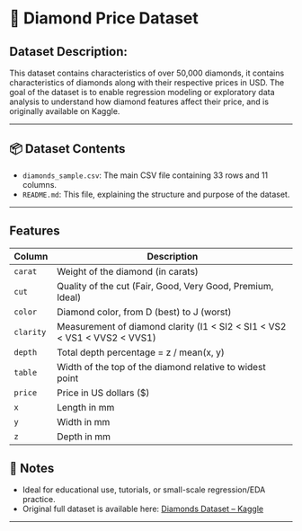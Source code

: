 # 💎 Diamond Price Dataset

## Dataset Description:
This dataset contains characteristics of over 50,000 diamonds, it contains characteristics of diamonds along with their respective prices in USD. The goal of the dataset is to enable regression modeling or exploratory data analysis to understand how diamond features affect their price, and is originally available on Kaggle.

---

## 📦 Dataset Contents

* `diamonds_sample.csv`: The main CSV file containing 33 rows and 11 columns.
* `README.md`: This file, explaining the structure and purpose of the dataset.

---

## Features

| Column    | Description                                                               |
| --------- | ------------------------------------------------------------------------- |
| `carat`   | Weight of the diamond (in carats)                                         |
| `cut`     | Quality of the cut (Fair, Good, Very Good, Premium, Ideal)                |
| `color`   | Diamond color, from D (best) to J (worst)                                 |
| `clarity` | Measurement of diamond clarity (I1 < SI2 < SI1 < VS2 < VS1 < VVS2 < VVS1) |
| `depth`   | Total depth percentage = z / mean(x, y)                                   |
| `table`   | Width of the top of the diamond relative to widest point                  |
| `price`   | Price in US dollars (\$)                                                  |
| `x`       | Length in mm                                                              |
| `y`       | Width in mm                                                               |
| `z`       | Depth in mm                                                               |


## 📝 Notes

* Ideal for educational use, tutorials, or small-scale regression/EDA practice.
* Original full dataset is available here: [Diamonds Dataset – Kaggle](https://www.kaggle.com/datasets/shivam2503/diamonds)

---


